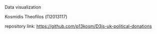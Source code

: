 Data visualization

Kosmidis Theofilos (Π2013117)

repository link: https://github.com/p13kosm/D3js-uk-political-donations
